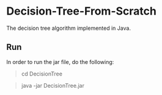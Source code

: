 # Decision-Tree-From-Scratch
The decision tree algorithm implemented in Java.

## Run
In order to run the jar file, do the following: 

> cd DecisionTree

> java -jar DecisionTree.jar
